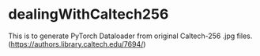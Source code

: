 # dealingWithCaltech256
This is to generate PyTorch Dataloader from original Caltech-256 .jpg files. (https://authors.library.caltech.edu/7694/)
